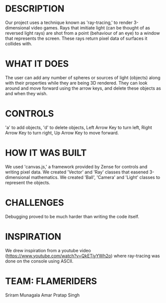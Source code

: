 
# DESCRIPTION
Our project uses a technique known as 'ray-tracing,' to render 3-dimensional video games.
Rays that imitiate light (can be thought of as reversed light rays) are shot from a point (behaviour of an eye) to a window that represents the screen.
These rays return pixel data of surfaces it collides with.

# WHAT IT DOES
The user can add any number of spheres or sources of light (objects) along with their properties while they are being 3D rendered.
They can look around and move forward using the arrow keys, and delete these objects as and when they wish.

# CONTROLS
'a' to add objects,
'd' to delete objects,
Left Arrow Key to turn left,
Right Arrow Key to turn right,
Up Arrow Key to move forward.

# HOW IT WAS BUILT
We used 'canvas.js,' a framework provided by Zense for controls and writing pixel data.
We created 'Vector' and 'Ray' classes that easened 3-dimensional mathematics.
We created 'Ball', 'Camera' and 'Light' classes to represent the objects.

# CHALLENGES
Debugging proved to be much harder than writing the code itself. 

# INSPIRATION
We drew inspiration from a youtube video (https://www.youtube.com/watch?v=QkETiyYWh2o) where ray-tracing was done on the console using ASCII.

# TEAM: FLAMERIDERS
Sriram Munagala
Amar Pratap Singh


